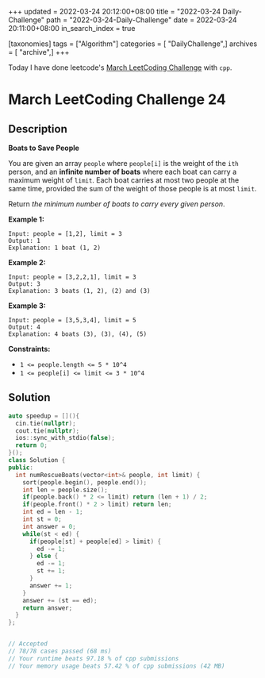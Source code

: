 +++
updated = 2022-03-24 20:12:00+08:00
title = "2022-03-24 Daily-Challenge"
path = "2022-03-24-Daily-Challenge"
date = 2022-03-24 20:11:00+08:00
in_search_index = true

[taxonomies]
tags = ["Algorithm"]
categories = [ "DailyChallenge",]
archives = [ "archive",]
+++

Today I have done leetcode's [March LeetCoding Challenge](https://leetcode.com/problems/boats-to-save-people/) with `cpp`.

<!-- more -->

# March LeetCoding Challenge 24

## Description

**Boats to Save People**

You are given an array `people` where `people[i]` is the weight of the `ith` person, and an **infinite number of boats** where each boat can carry a maximum weight of `limit`. Each boat carries at most two people at the same time, provided the sum of the weight of those people is at most `limit`.

Return *the minimum number of boats to carry every given person*.

 

**Example 1:**

```
Input: people = [1,2], limit = 3
Output: 1
Explanation: 1 boat (1, 2)
```

**Example 2:**

```
Input: people = [3,2,2,1], limit = 3
Output: 3
Explanation: 3 boats (1, 2), (2) and (3)
```

**Example 3:**

```
Input: people = [3,5,3,4], limit = 5
Output: 4
Explanation: 4 boats (3), (3), (4), (5)
```

 

**Constraints:**

- `1 <= people.length <= 5 * 10^4`
- `1 <= people[i] <= limit <= 3 * 10^4`

## Solution

``` cpp
auto speedup = [](){
  cin.tie(nullptr);
  cout.tie(nullptr);
  ios::sync_with_stdio(false);
  return 0;
}();
class Solution {
public:
  int numRescueBoats(vector<int>& people, int limit) {
    sort(people.begin(), people.end());
    int len = people.size();
    if(people.back() * 2 <= limit) return (len + 1) / 2;
    if(people.front() * 2 > limit) return len;
    int ed = len - 1;
    int st = 0;
    int answer = 0;
    while(st < ed) {
      if(people[st] + people[ed] > limit) {
        ed -= 1;
      } else {
        ed -= 1;
        st += 1;
      }
      answer += 1;
    }
    answer += (st == ed);
    return answer;
  }
};


// Accepted
// 78/78 cases passed (68 ms)
// Your runtime beats 97.18 % of cpp submissions
// Your memory usage beats 57.42 % of cpp submissions (42 MB)
```
